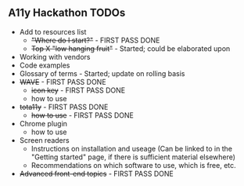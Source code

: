 ## A11y Hackathon TODOs

* Add to resources list
  * ~~"Where do I start?"~~ - FIRST PASS DONE
  * ~~Top X "low hanging fruit"~~ - Started; could be elaborated upon
* Working with vendors
* Code examples
* Glossary of terms - Started; update on rolling basis
* ~~WAVE~~ - FIRST PASS DONE
  * ~~icon key~~ - FIRST PASS DONE
  * how to use
* ~~tota11y~~ - FIRST PASS DONE
  * ~~how to use~~ - FIRST PASS DONE
* Chrome plugin
  * how to use
* Screen readers
  * Instructions on installation and useage (Can be linked to in the "Getting started" page, if there is sufficient material elsewhere)
  * Recommendations on which software to use, which is free, etc.
* ~~Advanced front-end topics~~ - FIRST PASS DONE